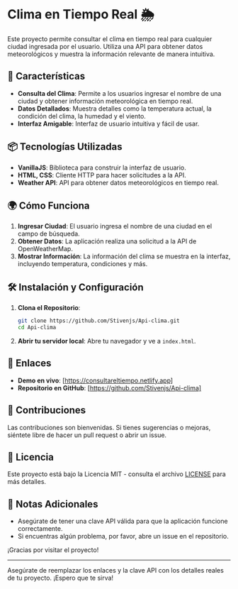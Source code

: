 

# Clima en Tiempo Real 🌦️

Este proyecto permite consultar el clima en tiempo real para cualquier ciudad ingresada por el usuario. Utiliza una API para obtener datos meteorológicos y muestra la información relevante de manera intuitiva.

## 🚀 Características

- **Consulta del Clima**: Permite a los usuarios ingresar el nombre de una ciudad y obtener información meteorológica en tiempo real.
- **Datos Detallados**: Muestra detalles como la temperatura actual, la condición del clima, la humedad y el viento.
- **Interfaz Amigable**: Interfaz de usuario intuitiva y fácil de usar.

## 📦 Tecnologías Utilizadas

- **VanillaJS**: Biblioteca para construir la interfaz de usuario.
- **HTML, CSS**: Cliente HTTP para hacer solicitudes a la API.
- **Weather API**: API para obtener datos meteorológicos en tiempo real.

## 🌍 Cómo Funciona

1. **Ingresar Ciudad**: El usuario ingresa el nombre de una ciudad en el campo de búsqueda.
2. **Obtener Datos**: La aplicación realiza una solicitud a la API de OpenWeatherMap.
3. **Mostrar Información**: La información del clima se muestra en la interfaz, incluyendo temperatura, condiciones y más.

## 🛠️ Instalación y Configuración

1. **Clona el Repositorio**:
   ```bash
   git clone https://github.com/Stivenjs/Api-clima.git
   cd Api-clima
   ```
2. **Abrir tu servidor local**:
   Abre tu navegador y ve a `index.html`.

## 🔗 Enlaces

- **Demo en vivo**: [https://consultareltiempo.netlify.app] 
- **Repositorio en GitHub**: [https://github.com/Stivenjs/Api-clima]

## 🤝 Contribuciones

Las contribuciones son bienvenidas. Si tienes sugerencias o mejoras, siéntete libre de hacer un pull request o abrir un issue.

## 📄 Licencia

Este proyecto está bajo la Licencia MIT - consulta el archivo [LICENSE](LICENSE) para más detalles.

## 📝 Notas Adicionales

- Asegúrate de tener una clave API válida para que la aplicación funcione correctamente.
- Si encuentras algún problema, por favor, abre un issue en el repositorio.

¡Gracias por visitar el proyecto!

---

Asegúrate de reemplazar los enlaces y la clave API con los detalles reales de tu proyecto. ¡Espero que te sirva!
